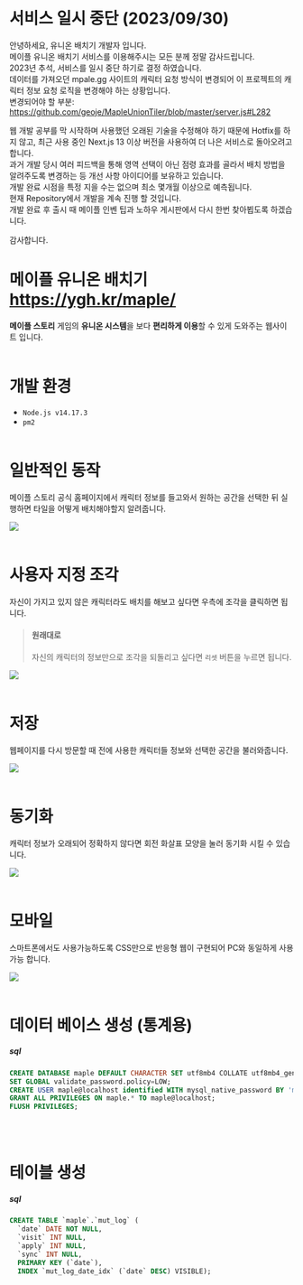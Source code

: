 # 서비스 일시 중단 (2023/09/30)
안녕하세요, 유니온 배치기 개발자 입니다.<br>
메이플 유니온 배치기 서비스를 이용해주시는 모든 분께 정말 감사드립니다.<br>
2023년 추석, 서비스를 일시 중단 하기로 결정 하였습니다.<br>
데이터를 가져오던 mpale.gg 사이트의 캐릭터 요청 방식이 변경되어 이 프로젝트의 캐릭터 정보 요청 로직을 변경해야 하는 상황입니다.<br>
변경되어야 할 부분: https://github.com/geoje/MapleUnionTiler/blob/master/server.js#L282

웹 개발 공부를 막 시작하며 사용했던 오래된 기술을 수정해야 하기 때문에 Hotfix를 하지 않고, 최근 사용 중인 Next.js 13 이상 버전을 사용하여 더 나은 서비스로 돌아오려고 합니다.<br>
과거 개발 당시 여러 피드백을 통해 영역 선택이 아닌 점령 효과를 골라서 배치 방법을 알려주도록 변경하는 등 개선 사항 아이디어를 보유하고 있습니다.<br>
개발 완료 시점을 특정 지을 수는 없으며 최소 몇개월 이상으로 예측됩니다.<br>
현재 Repository에서 개발을 계속 진행 할 것입니다.<br>
개발 완료 후 출시 때 메이플 인벤 팁과 노하우 게시판에서 다시 한번 찾아뵙도록 하겠습니다.

감사합니다.

# 메이플 유니온 배치기 https://ygh.kr/maple/

**메이플 스토리** 게임의 **유니온 시스템**을 보다 **편리하게 이용**할 수 있게 도와주는 웹사이트 입니다.
<br><br>

# 개발 환경

- `Node.js v14.17.3`
- `pm2`
  <br><br>

# 일반적인 동작

메이플 스토리 공식 홈페이지에서 캐릭터 정보를 들고와서 원하는 공간을 선택한 뒤 실행하면 타일을 어떻게 배치해야할지 알려줍니다.

![](public/image/readme/Normal.gif)
<br><br>

# 사용자 지정 조각

자신이 가지고 있지 않은 캐릭터라도 배치를 해보고 싶다면 우측에 조각을 클릭하면 됩니다.

> #### 원래대로
>
> 자신의 캐릭터의 정보만으로 조각을 되돌리고 싶다면 `리셋` 버튼을 누르면 됩니다.

![](public/image/readme/Custom.gif)
<br><br>

# 저장

웹페이지를 다시 방문할 때 전에 사용한 캐릭터들 정보와 선택한 공간을 불러와줍니다.

![](public/image/readme/Save.gif)
<br><br>

# 동기화

캐릭터 정보가 오래되어 정확하지 않다면 회전 화살표 모양을 눌러 동기화 시킬 수 있습니다.

![](public/image/readme/Sync.gif)
<br><br>

# 모바일

스마트폰에서도 사용가능하도록 CSS만으로 반응형 웹이 구현되어 PC와 동일하게 사용가능 합니다.

![](public/image/readme/Mobile.gif)
<br><br>

# 데이터 베이스 생성 (통계용)

##### sql

```sql
CREATE DATABASE maple DEFAULT CHARACTER SET utf8mb4 COLLATE utf8mb4_general_ci;
SET GLOBAL validate_password.policy=LOW;
CREATE USER maple@localhost identified WITH mysql_native_password BY 'maplemaple';
GRANT ALL PRIVILEGES ON maple.* TO maple@localhost;
FLUSH PRIVILEGES;
```

<br><br>

# 테이블 생성

##### sql

```sql
CREATE TABLE `maple`.`mut_log` (
  `date` DATE NOT NULL,
  `visit` INT NULL,
  `apply` INT NULL,
  `sync` INT NULL,
  PRIMARY KEY (`date`),
  INDEX `mut_log_date_idx` (`date` DESC) VISIBLE);
```
